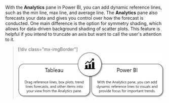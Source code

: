 With the **Analytics** pane in Power BI, you can add dynamic reference lines, such as the min line, max line, and average line. The **Analytics** pane also forecasts your data and gives you control over how the forecast is conducted. One main difference is the option for symmetry shading, which allows for data-driven background shading of scatter plots. This feature is helpful if you intend to truncate an axis but want to call the user's attention to it.

> [!div class="mx-imgBorder"]
> [![The Analytics pane in Power BI is similar to the Analytics pane in Tableau.](../media/analytics-pane-vs-analytics-pane.png)](../media/analytics-pane-vs-analytics-pane.png#lightbox)
